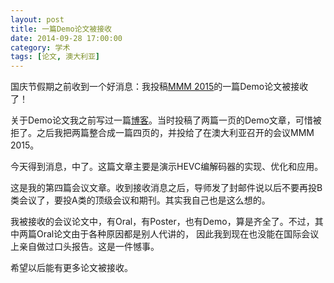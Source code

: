 ```yaml
---
layout: post
title: 一篇Demo论文被接收
date: 2014-09-28 17:00:00
category: 学术
tags: [论文, 澳大利亚]
---
```


国庆节假期之前收到一个好消息：我投稿[MMM 2015](http://www.mmm2015.org/)的一篇Demo论文被接收了！

<!--more-->

关于Demo论文我之前写过一篇[博客](/posts/submitted-two-demo-papers/)。当时投稿了两篇一页的Demo文章，可惜被拒了。之后我把两篇整合成一篇四页的，并投给了在澳大利亚召开的会议MMM 2015。

今天得到消息，中了。这篇文章主要是演示HEVC编解码器的实现、优化和应用。

这是我的第四篇会议文章。收到接收消息之后，导师发了封邮件说以后不要再投B类会议了，要投A类的顶级会议和期刊。其实我自己也是这么想的。

我被接收的会议论文中，有Oral，有Poster，也有Demo，算是齐全了。不过，其中两篇Oral论文由于各种原因都是别人代讲的，
因此我到现在也没能在国际会议上亲自做过口头报告。这是一件憾事。

希望以后能有更多论文被接收。
